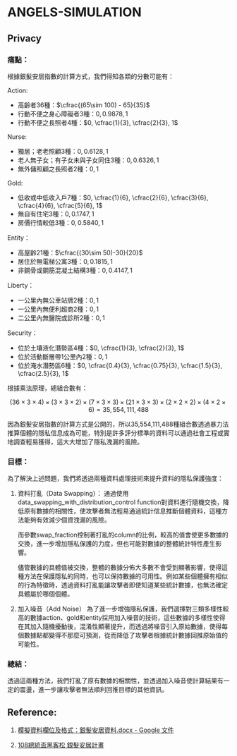 # ANGELS-SIMULATION


## Privacy
### 痛點：
根據銀髮安居指數的計算方式，我們得知各類的分數可能有：

Action:

- 高齡者36種：$`\cfrac{(65\sim 100) - 65}{35}`$
- 行動不便之身心障礙者3種：$`0, 0.9878, 1`$
- 行動不便之長照者4種：$`0, \cfrac{1}{3}, \cfrac{2}{3}, 1`$

Nurse:

- 獨居；老老照顧3種：$`0, 0.6128, 1`$
- 老人無子女；有子女未與子女同住3種：$`0, 0.6326, 1`$
- 無外傭照顧之長照者2種：$`0, 1`$

Gold:

- 低收或中低收入戶7種：$`0, \cfrac{1}{6}, \cfrac{2}{6}, \cfrac{3}{6}, \cfrac{4}{6}, \cfrac{5}{6}, 1`$
- 無自有住宅3種：$`0, 0.1747, 1`$
- 房價行情較低3種：$`0, 0.5840, 1`$

Entity：

- 高屋齡21種：$`\cfrac{(30\sim 50)-30}{20}`$
- 居住於無電梯公寓3種：$`0, 0.1815, 1`$
- 非鋼骨或鋼筋混凝土結構3種：$`0, 0.4147, 1`$

Liberty：

- 一公里內無公車站牌2種：$`0, 1`$
- 一公里內無便利超商2種：$`0, 1`$
- 二公里內無醫院或診所2種：$`0, 1`$

Security：

- 位於土壤液化潛勢區4種：$`0, \cfrac{1}{3}, \cfrac{2}{3}, 1`$
- 位於活動斷層帶1公里內2種：$`0, 1`$
- 位於淹水潛勢區6種：$`0, \cfrac{0.4}{3}, \cfrac{0.75}{3}, \cfrac{1.5}{3}, \cfrac{2.5}{3}, 1`$

根據乘法原理，總組合數有：

$$(36\times 3\times 4)\times(3\times 3\times 2)\times(7\times 3\times 3)\times (21\times 3\times 3)\times (2\times 2\times 2)\times (4\times 2\times 6) = 35,554,111,488$$

因為銀髮安居指數的計算方式是公開的，所以35,554,111,488種組合數透過暴力法推算個體的隱私信息成為可能，特別是許多評分標準的資料可以通過社會工程或實地調查輕易獲得，這大大增加了隱私洩漏的風險。

### 目標：
為了解決上述問題，我們將透過兩種資料處理技術來提升資料的隱私保護強度：
1. 資料打亂（Data Swapping）： 通過使用 data_swapping_with_distribution_control function對資料進行隨機交換，降低原有數據的相關性，使攻擊者無法輕易通過統計信息推斷個體資料，這種方法能夠有效減少個資洩漏的風險。

    而參數swap_fraction控制著打亂的column的比例，較高的值會使更多數據的交換，進一步增加隱私保護的力度，但也可能對數據的整體統計特性產生影響。

    儘管數據的具體值被交換，整體的數據分佈大多數不會受到顯著影響，使得這種方法在保護隱私的同時，也可以保持數據的可用性。例如某些個體擁有相似的行為特徵時，透過資料打亂能讓攻擊者即使知道某些統計數據，也無法確定具體屬於哪個個體。

2. 加入噪音（Add Noise）
為了進一步增強隱私保護，我們選擇對三類多樣性較高的數據action、gold和entity採用加入噪音的技術，這些數據的多樣性使得在其加入隨機擾動後，混淆性顯著提升，而透過將噪音引入原始數據，使得每個數據點都變得不那麼可預測，從而降低了攻擊者根據統計數據回推原始值的可能性。

### 總結：
透過這兩種方法，我們打亂了原有數據的相關性，並透過加入噪音使計算結果有一定的震盪，進一步讓攻擊者無法順利回推目標的其他資訊。





## Reference:
1. [模擬資料欄位及格式：銀髮安居資料.docx - Google 文件](https://docs.google.com/document/d/1I9YC_yLy86W04w5yIDsURrQS6wOOiIr3/edit)

2. [108總統盃黑客松 銀髮安居計畫](https://presidential-hackathon.taiwan.gov.tw/history/2019/files/18.第十八組_銀髮天使_複選會議簡報.pdf)
